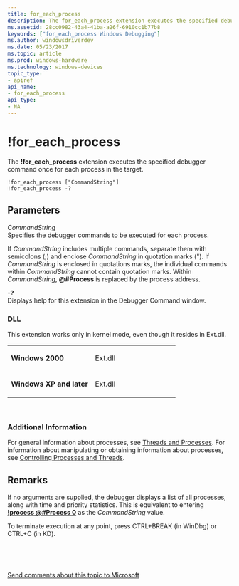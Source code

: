 ```yaml
---
title: for_each_process
description: The for_each_process extension executes the specified debugger command once for each process in the target.
ms.assetid: 28cc0982-43a4-41ba-a26f-6910cc1b77b8
keywords: ["for_each_process Windows Debugging"]
ms.author: windowsdriverdev
ms.date: 05/23/2017
ms.topic: article
ms.prod: windows-hardware
ms.technology: windows-devices
topic_type:
- apiref
api_name:
- for_each_process
api_type:
- NA
---
```


# !for\_each\_process


The **!for\_each\_process** extension executes the specified debugger command once for each process in the target.

```
!for_each_process ["CommandString"] 
!for_each_process -? 
```

## <span id="Parameters"></span><span id="parameters"></span><span id="PARAMETERS"></span>Parameters


<span id="_______CommandString______"></span><span id="_______commandstring______"></span><span id="_______COMMANDSTRING______"></span> *CommandString*   
Specifies the debugger commands to be executed for each process.

If *CommandString* includes multiple commands, separate them with semicolons (;) and enclose *CommandString* in quotation marks ("). If *CommandString* is enclosed in quotations marks, the individual commands within *CommandString* cannot contain quotation marks. Within *CommandString*, **@\#Process** is replaced by the process address.

<span id="_______-_______"></span> **-?**   
Displays help for this extension in the Debugger Command window.

### <span id="DLL"></span><span id="dll"></span>DLL

This extension works only in kernel mode, even though it resides in Ext.dll.

<table>
<colgroup>
<col width="50%" />
<col width="50%" />
</colgroup>
<tbody>
<tr class="odd">
<td align="left"><p><strong>Windows 2000</strong></p></td>
<td align="left"><p>Ext.dll</p></td>
</tr>
<tr class="even">
<td align="left"><p><strong>Windows XP and later</strong></p></td>
<td align="left"><p>Ext.dll</p></td>
</tr>
</tbody>
</table>

 

### <span id="Additional_Information"></span><span id="additional_information"></span><span id="ADDITIONAL_INFORMATION"></span>Additional Information

For general information about processes, see [Threads and Processes](controlling-threads-and-processes.md). For information about manipulating or obtaining information about processes, see [Controlling Processes and Threads](controlling-processes-and-threads.md).

Remarks
-------

If no arguments are supplied, the debugger displays a list of all processes, along with time and priority statistics. This is equivalent to entering [**!process @\#Process 0**](-process.md) as the *CommandString* value.

To terminate execution at any point, press CTRL+BREAK (in WinDbg) or CTRL+C (in KD).

 

 

[Send comments about this topic to Microsoft](mailto:wsddocfb@microsoft.com?subject=Documentation%20feedback%20[debugger\debugger]:%20!for_each_process%20%20RELEASE:%20%285/15/2017%29&body=%0A%0APRIVACY%20STATEMENT%0A%0AWe%20use%20your%20feedback%20to%20improve%20the%20documentation.%20We%20don't%20use%20your%20email%20address%20for%20any%20other%20purpose,%20and%20we'll%20remove%20your%20email%20address%20from%20our%20system%20after%20the%20issue%20that%20you're%20reporting%20is%20fixed.%20While%20we're%20working%20to%20fix%20this%20issue,%20we%20might%20send%20you%20an%20email%20message%20to%20ask%20for%20more%20info.%20Later,%20we%20might%20also%20send%20you%20an%20email%20message%20to%20let%20you%20know%20that%20we've%20addressed%20your%20feedback.%0A%0AFor%20more%20info%20about%20Microsoft's%20privacy%20policy,%20see%20http://privacy.microsoft.com/default.aspx. "Send comments about this topic to Microsoft")




